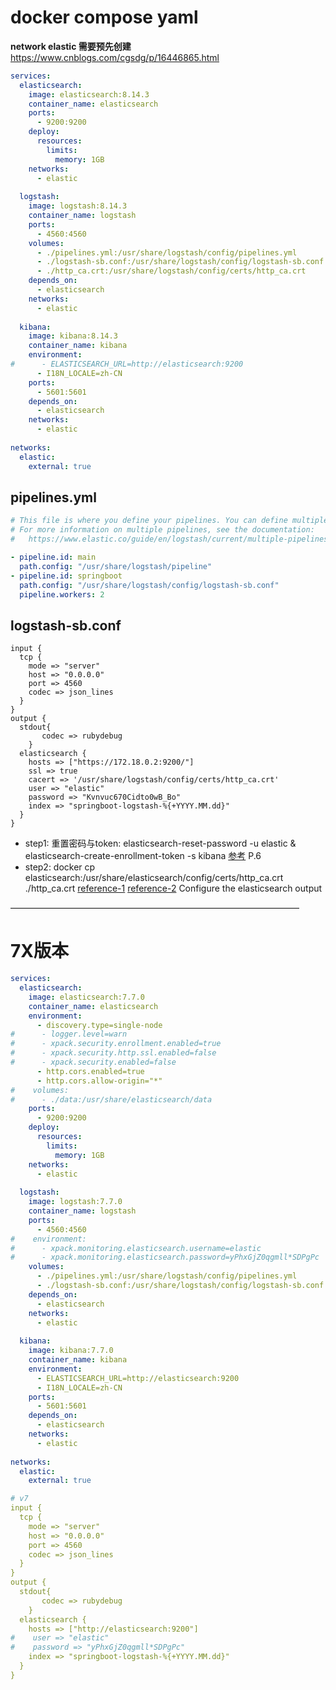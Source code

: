 # docker compose yaml
**network elastic 需要预先创建**
https://www.cnblogs.com/cgsdg/p/16446865.html
```yaml
services:
  elasticsearch:
    image: elasticsearch:8.14.3
    container_name: elasticsearch
    ports:
      - 9200:9200
    deploy:
      resources:
        limits:
          memory: 1GB
    networks:
      - elastic
    
  logstash:
    image: logstash:8.14.3
    container_name: logstash
    ports:
      - 4560:4560
    volumes:
      - ./pipelines.yml:/usr/share/logstash/config/pipelines.yml
      - ./logstash-sb.conf:/usr/share/logstash/config/logstash-sb.conf
      - ./http_ca.crt:/usr/share/logstash/config/certs/http_ca.crt
    depends_on:
      - elasticsearch
    networks:
      - elastic
    
  kibana:
    image: kibana:8.14.3
    container_name: kibana
    environment:
#      - ELASTICSEARCH_URL=http://elasticsearch:9200
      - I18N_LOCALE=zh-CN
    ports:
      - 5601:5601 
    depends_on:
      - elasticsearch
    networks:
      - elastic
      
networks:
  elastic:
    external: true
```
## pipelines.yml
```yaml
# This file is where you define your pipelines. You can define multiple.
# For more information on multiple pipelines, see the documentation:
#   https://www.elastic.co/guide/en/logstash/current/multiple-pipelines.html

- pipeline.id: main
  path.config: "/usr/share/logstash/pipeline"
- pipeline.id: springboot
  path.config: "/usr/share/logstash/config/logstash-sb.conf"
  pipeline.workers: 2

```

## logstash-sb.conf
```
input {
  tcp {
    mode => "server"
    host => "0.0.0.0"
    port => 4560
    codec => json_lines
  }
}
output {
  stdout{
       codec => rubydebug
    }
  elasticsearch {
    hosts => ["https://172.18.0.2:9200/"]
    ssl => true
    cacert => '/usr/share/logstash/config/certs/http_ca.crt'
    user => "elastic"
    password => "Kvnvuc670Cidto0wB_Bo"
    index => "springboot-logstash-%{+YYYY.MM.dd}"
  }
}

```
- step1: 重置密码与token: elasticsearch-reset-password -u elastic & elasticsearch-create-enrollment-token -s kibana
 [参考](https://www.elastic.co/guide/en/kibana/current/docker.html) P.6
- step2: docker cp elasticsearch:/usr/share/elasticsearch/config/certs/http_ca.crt ./http_ca.crt
[reference-1](https://www.elastic.co/guide/en/elasticsearch/reference/8.14/configuring-stack-security.html)
[reference-2](https://www.elastic.co/guide/en/logstash/current/ls-security.html#es-sec-plugin) Configure the elasticsearch output


—————————————————————————————————
# 7X版本
```yaml
services:
  elasticsearch:
    image: elasticsearch:7.7.0
    container_name: elasticsearch
    environment:
      - discovery.type=single-node
#      - logger.level=warn
#      - xpack.security.enrollment.enabled=true
#      - xpack.security.http.ssl.enabled=false
#      - xpack.security.enabled=false
      - http.cors.enabled=true
      - http.cors.allow-origin="*"
#    volumes:
#      - ./data:/usr/share/elasticsearch/data
    ports:
      - 9200:9200
    deploy:
      resources:
        limits:
          memory: 1GB
    networks:
      - elastic
    
  logstash:
    image: logstash:7.7.0
    container_name: logstash
    ports:
      - 4560:4560
#    environment:
#      - xpack.monitoring.elasticsearch.username=elastic
#      - xpack.monitoring.elasticsearch.password=yPhxGjZ0qgmll*SDPgPc
    volumes:
      - ./pipelines.yml:/usr/share/logstash/config/pipelines.yml
      - ./logstash-sb.conf:/usr/share/logstash/config/logstash-sb.conf
    depends_on:
      - elasticsearch
    networks:
      - elastic
    
  kibana:
    image: kibana:7.7.0
    container_name: kibana
    environment:
      - ELASTICSEARCH_URL=http://elasticsearch:9200
      - I18N_LOCALE=zh-CN
    ports:
      - 5601:5601 
    depends_on:
      - elasticsearch
    networks:
      - elastic
      
networks:
  elastic:
    external: true

```
```yaml
# v7
input {
  tcp {
    mode => "server"
    host => "0.0.0.0"
    port => 4560
    codec => json_lines
  }
}
output {
  stdout{
       codec => rubydebug
    }
  elasticsearch {
    hosts => ["http://elasticsearch:9200"]
#    user => "elastic"
#    password => "yPhxGjZ0qgmll*SDPgPc"
    index => "springboot-logstash-%{+YYYY.MM.dd}"
  }
}
```